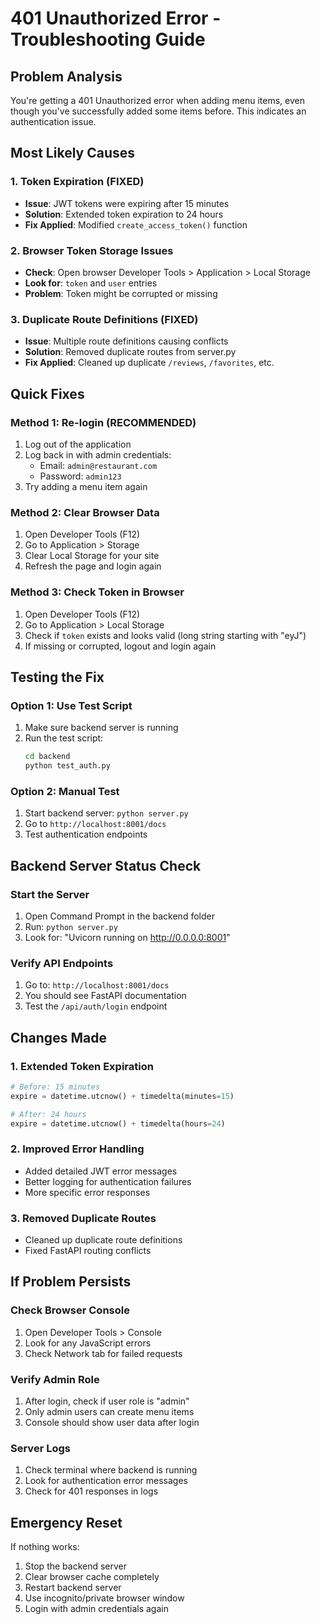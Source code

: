 # 401 Unauthorized Error - Troubleshooting Guide

## Problem Analysis
You're getting a 401 Unauthorized error when adding menu items, even though you've successfully added some items before. This indicates an authentication issue.

## Most Likely Causes

### 1. **Token Expiration** (FIXED)
- **Issue**: JWT tokens were expiring after 15 minutes
- **Solution**: Extended token expiration to 24 hours
- **Fix Applied**: Modified `create_access_token()` function

### 2. **Browser Token Storage Issues**
- **Check**: Open browser Developer Tools > Application > Local Storage
- **Look for**: `token` and `user` entries
- **Problem**: Token might be corrupted or missing

### 3. **Duplicate Route Definitions** (FIXED)
- **Issue**: Multiple route definitions causing conflicts
- **Solution**: Removed duplicate routes from server.py
- **Fix Applied**: Cleaned up duplicate `/reviews`, `/favorites`, etc.

## Quick Fixes

### Method 1: Re-login (RECOMMENDED)
1. Log out of the application
2. Log back in with admin credentials:
   - Email: `admin@restaurant.com`
   - Password: `admin123`
3. Try adding a menu item again

### Method 2: Clear Browser Data
1. Open Developer Tools (F12)
2. Go to Application > Storage
3. Clear Local Storage for your site
4. Refresh the page and login again

### Method 3: Check Token in Browser
1. Open Developer Tools (F12)
2. Go to Application > Local Storage
3. Check if `token` exists and looks valid (long string starting with "eyJ")
4. If missing or corrupted, logout and login again

## Testing the Fix

### Option 1: Use Test Script
1. Make sure backend server is running
2. Run the test script:
   ```bash
   cd backend
   python test_auth.py
   ```

### Option 2: Manual Test
1. Start backend server: `python server.py`
2. Go to `http://localhost:8001/docs`
3. Test authentication endpoints

## Backend Server Status Check

### Start the Server
1. Open Command Prompt in the backend folder
2. Run: `python server.py`
3. Look for: "Uvicorn running on http://0.0.0.0:8001"

### Verify API Endpoints
1. Go to: `http://localhost:8001/docs`
2. You should see FastAPI documentation
3. Test the `/api/auth/login` endpoint

## Changes Made

### 1. Extended Token Expiration
```python
# Before: 15 minutes
expire = datetime.utcnow() + timedelta(minutes=15)

# After: 24 hours  
expire = datetime.utcnow() + timedelta(hours=24)
```

### 2. Improved Error Handling
- Added detailed JWT error messages
- Better logging for authentication failures
- More specific error responses

### 3. Removed Duplicate Routes
- Cleaned up duplicate route definitions
- Fixed FastAPI routing conflicts

## If Problem Persists

### Check Browser Console
1. Open Developer Tools > Console
2. Look for any JavaScript errors
3. Check Network tab for failed requests

### Verify Admin Role
1. After login, check if user role is "admin"
2. Only admin users can create menu items
3. Console should show user data after login

### Server Logs
1. Check terminal where backend is running
2. Look for authentication error messages
3. Check for 401 responses in logs

## Emergency Reset
If nothing works:
1. Stop the backend server
2. Clear browser cache completely
3. Restart backend server
4. Use incognito/private browser window
5. Login with admin credentials again
